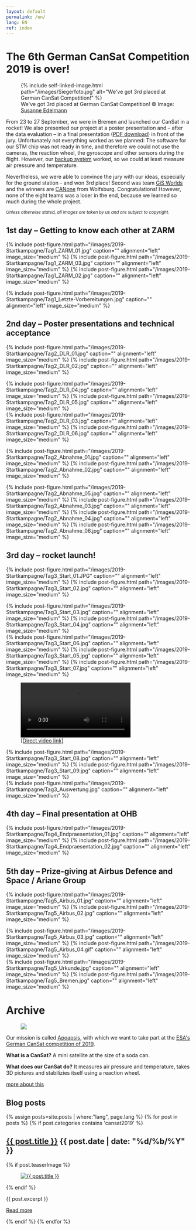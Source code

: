 ```yaml
---
layout: default
permalink: /en/
lang: EN
ref: index
---
```


# The 6th German CanSat Competition 2019 is over!

<figure class="center medium">
  {% include self-linked-image.html path="/images/Siegerfoto.jpg" alt="We've got 3rd placed at German CanSat Competition!" %}
  <figcaption>We've got 3rd placed at German CanSat Competition! © Image: <a href="https://www.susanne-edelmann.de/">Susanne Edelmann</a></figcaption>
</figure>

From 23 to 27 September, we were in Bremen and launched our CanSat in a rocket! We also presented our project at a poster presentation and – after the data evaluation – in a final presentation ([PDF download](/images/2019-Startkampagne/Endpraesentation.pdf)) in front of the jury. Unfortunately not everything worked as we planned: The software for our STM chip was not ready in time, and therefore we could not use the cameras, the reaction wheel, the gyroscope and other sensors during the flight. However, our [backup system](/Backup-Lösungen/) worked, so we could at least measure air pressure and temperature.

Nevertheless, we were able to convince the jury with our ideas, especially for the ground station - and won 3rd place! Second was team [GiS Worlds](http://www.gis-wf.de/cansat-wettbewerb/) and the winners are [CANone](http://www.gis-wf.de/cansat-wettbewerb/) from Wolfsburg. Congratulations! However, none of the eight teams was a loser in the end, because we learned so much during the whole project.

<small><em>Unless otherwise stated, all images are taken by us and are subject to copyright.</em></small>

## 1st day – Getting to know each other at ZARM

{% include post-figure.html path="/images/2019-Startkampagne/Tag1_ZARM_01.jpg" caption="" alignment="left" image_size="medium" %}
{% include post-figure.html path="/images/2019-Startkampagne/Tag1_ZARM_03.jpg" caption="" alignment="left" image_size="medium" %}
{% include post-figure.html path="/images/2019-Startkampagne/Tag1_ZARM_02.jpg" caption="" alignment="left" image_size="medium" %}
<div class="clearfix"></div>
{% include post-figure.html path="/images/2019-Startkampagne/Tag1_Letzte-Vorbereitungen.jpg" caption="" alignment="left" image_size="medium" %}
<div class="clearfix"></div>

## 2nd day – Poster presentations and technical acceptance

{% include post-figure.html path="/images/2019-Startkampagne/Tag2_DLR_01.jpg" caption="" alignment="left" image_size="medium" %}
{% include post-figure.html path="/images/2019-Startkampagne/Tag2_DLR_02.jpg" caption="" alignment="left" image_size="medium" %}
<div class="clearfix"></div>
{% include post-figure.html path="/images/2019-Startkampagne/Tag2_DLR_04.jpg" caption="" alignment="left" image_size="medium" %}
{% include post-figure.html path="/images/2019-Startkampagne/Tag2_DLR_05.jpg" caption="" alignment="left" image_size="medium" %}
<div class="clearfix"></div>
{% include post-figure.html path="/images/2019-Startkampagne/Tag2_DLR_03.jpg" caption="" alignment="left" image_size="medium" %}
{% include post-figure.html path="/images/2019-Startkampagne/Tag2_DLR_06.jpg" caption="" alignment="left" image_size="medium" %}
<div class="clearfix"></div>

{% include post-figure.html path="/images/2019-Startkampagne/Tag2_Abnahme_01.jpg" caption="" alignment="left" image_size="medium" %}
{% include post-figure.html path="/images/2019-Startkampagne/Tag2_Abnahme_02.jpg" caption="" alignment="left" image_size="medium" %}
<div class="clearfix"></div>
{% include post-figure.html path="/images/2019-Startkampagne/Tag2_Abnahme_05.jpg" caption="" alignment="left" image_size="medium" %}
{% include post-figure.html path="/images/2019-Startkampagne/Tag2_Abnahme_03.jpg" caption="" alignment="left" image_size="medium" %}
{% include post-figure.html path="/images/2019-Startkampagne/Tag2_Abnahme_04.jpg" caption="" alignment="left" image_size="medium" %}
{% include post-figure.html path="/images/2019-Startkampagne/Tag2_Abnahme_06.jpg" caption="" alignment="left" image_size="medium" %}
<div class="clearfix"></div>

## 3rd day – rocket launch!

{% include post-figure.html path="/images/2019-Startkampagne/Tag3_Start_01.JPG" caption="" alignment="left" image_size="medium" %}
{% include post-figure.html path="/images/2019-Startkampagne/Tag3_Start_02.jpg" caption="" alignment="left" image_size="medium" %}
<div class="clearfix"></div>
{% include post-figure.html path="/images/2019-Startkampagne/Tag3_Start_03.jpg" caption="" alignment="left" image_size="medium" %}
{% include post-figure.html path="/images/2019-Startkampagne/Tag3_Start_04.jpg" caption="" alignment="left" image_size="medium" %}
<div class="clearfix"></div>
{% include post-figure.html path="/images/2019-Startkampagne/Tag3_Start_06.jpg" caption="" alignment="left" image_size="medium" %}
{% include post-figure.html path="/images/2019-Startkampagne/Tag3_Start_05.jpg" caption="" alignment="left" image_size="medium" %}
{% include post-figure.html path="/images/2019-Startkampagne/Tag3_Start_07.jpg" caption="" alignment="left" image_size="medium" %}
<div class="clearfix"></div>
<figure class="center medium">
  <video src="/images/2019-Startkampagne/Tag3_Start.mp4" alt="Bis zu 700m hoch soll die Rakete fliegen." controls></video>
  <figcaption>
    <a href="/images/2019-Startkampagne/Tag3_Start.mp4">[Direct video link]</a>
  </figcaption>
</figure>
<div class="clearfix"></div>
{% include post-figure.html path="/images/2019-Startkampagne/Tag3_Start_08.jpg" caption="" alignment="left" image_size="medium" %}
{% include post-figure.html path="/images/2019-Startkampagne/Tag3_Start_09.jpg" caption="" alignment="left" image_size="medium" %}
<div class="clearfix"></div>
{% include post-figure.html path="/images/2019-Startkampagne/Tag3_Auswertung.jpg" caption="" alignment="left" image_size="medium" %}
<div class="clearfix"></div>

## 4th day – Final presentation at OHB

{% include post-figure.html path="/images/2019-Startkampagne/Tag4_Endpraesentation_01.jpg" caption="" alignment="left" image_size="medium" %}
{% include post-figure.html path="/images/2019-Startkampagne/Tag4_Endpraesentation_02.jpg" caption="" alignment="left" image_size="medium" %}
<div class="clearfix"></div>

## 5th day – Prize-giving at Airbus Defence and Space / Ariane Group

{% include post-figure.html path="/images/2019-Startkampagne/Tag5_Airbus_01.jpg" caption="" alignment="left" image_size="medium" %}
{% include post-figure.html path="/images/2019-Startkampagne/Tag5_Airbus_02.jpg" caption="" alignment="left" image_size="medium" %}
<div class="clearfix"></div>
{% include post-figure.html path="/images/2019-Startkampagne/Tag5_Airbus_03.jpg" caption="" alignment="left" image_size="medium" %}
{% include post-figure.html path="/images/2019-Startkampagne/Tag5_Airbus_04.gif" caption="" alignment="left" image_size="medium" %}
<div class="clearfix"></div>
{% include post-figure.html path="/images/2019-Startkampagne/Tag5_Urkunde.jpg" caption="" alignment="left" image_size="medium" %}
{% include post-figure.html path="/images/2019-Startkampagne/Tag5_Bremen.jpg" caption="" alignment="left" image_size="medium" %}
<div class="clearfix"></div>


# Archive

<div class="page-banner side-figure">
  <figure class="medium">
    <img src="{{ site.baseurl }}/images/logo-1024x512.png" />
  </figure>
  <div>
    <p>Our mission is called <abbr title="Apoapsis is an astronomical term: It describes the furthest point of an orbit from the central mass.">Apoapsis</abbr>, with which we want to take part at the <a href="https://cansat.de">ESA's German CanSat competition of 2019</a>.</p>
    <p><strong>What is a CanSat?</strong> A mini satellite at the size of a soda can.</p>
    <p><strong>What does our CanSat do?</strong> It measures air pressure and temperature, takes 3D pictures and stabilizies itself using a reaction wheel.</p>
    <p><a href="{{ site.baseurl }}/en/about/" class="read-more">more about this</a></p>
  </div>
</div>

## Blog posts

{% assign posts=site.posts | where:"lang", page.lang %}
{% for post in posts %}
{% if post.categories contains 'cansat2019' %}
<article class="post clearfix">
  <h2><a href="{{ site.baseurl }}{{ post.url }}">{{ post.title }}</a> <span class="meta">{{ post.date | date: "%d/%b/%Y" }}</span></h2>

  {% if post.teaserImage %}
    <figure class="left">
      <a href="{{ post.url }}">
        <img src="{{ post.teaserImage }}" alt="{{ post.title }}" />
      </a>
    </figure>
  {% endif %}

  <div class="entry">
    {{ post.excerpt }}
  </div>

  <a href="{{ site.baseurl }}{{ post.url }}" class="read-more">Read more</a>
</article>
{% endif %}
{% endfor %}
